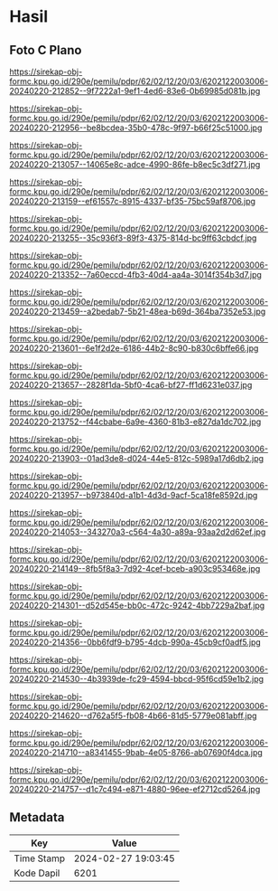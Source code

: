 # Hasil

## Foto C Plano

https://sirekap-obj-formc.kpu.go.id/290e/pemilu/pdpr/62/02/12/20/03/6202122003006-20240220-212852--9f7222a1-9ef1-4ed6-83e6-0b69985d081b.jpg

https://sirekap-obj-formc.kpu.go.id/290e/pemilu/pdpr/62/02/12/20/03/6202122003006-20240220-212956--be8bcdea-35b0-478c-9f97-b66f25c51000.jpg

https://sirekap-obj-formc.kpu.go.id/290e/pemilu/pdpr/62/02/12/20/03/6202122003006-20240220-213057--14065e8c-adce-4990-86fe-b8ec5c3df271.jpg

https://sirekap-obj-formc.kpu.go.id/290e/pemilu/pdpr/62/02/12/20/03/6202122003006-20240220-213159--ef61557c-8915-4337-bf35-75bc59af8706.jpg

https://sirekap-obj-formc.kpu.go.id/290e/pemilu/pdpr/62/02/12/20/03/6202122003006-20240220-213255--35c936f3-89f3-4375-814d-bc9ff63cbdcf.jpg

https://sirekap-obj-formc.kpu.go.id/290e/pemilu/pdpr/62/02/12/20/03/6202122003006-20240220-213352--7a60eccd-4fb3-40d4-aa4a-3014f354b3d7.jpg

https://sirekap-obj-formc.kpu.go.id/290e/pemilu/pdpr/62/02/12/20/03/6202122003006-20240220-213459--a2bedab7-5b21-48ea-b69d-364ba7352e53.jpg

https://sirekap-obj-formc.kpu.go.id/290e/pemilu/pdpr/62/02/12/20/03/6202122003006-20240220-213601--6e1f2d2e-6186-44b2-8c90-b830c6bffe66.jpg

https://sirekap-obj-formc.kpu.go.id/290e/pemilu/pdpr/62/02/12/20/03/6202122003006-20240220-213657--2828f1da-5bf0-4ca6-bf27-ff1d6231e037.jpg

https://sirekap-obj-formc.kpu.go.id/290e/pemilu/pdpr/62/02/12/20/03/6202122003006-20240220-213752--f44cbabe-6a9e-4360-81b3-e827da1dc702.jpg

https://sirekap-obj-formc.kpu.go.id/290e/pemilu/pdpr/62/02/12/20/03/6202122003006-20240220-213903--01ad3de8-d024-44e5-812c-5989a17d6db2.jpg

https://sirekap-obj-formc.kpu.go.id/290e/pemilu/pdpr/62/02/12/20/03/6202122003006-20240220-213957--b973840d-a1b1-4d3d-9acf-5ca18fe8592d.jpg

https://sirekap-obj-formc.kpu.go.id/290e/pemilu/pdpr/62/02/12/20/03/6202122003006-20240220-214053--343270a3-c564-4a30-a89a-93aa2d2d62ef.jpg

https://sirekap-obj-formc.kpu.go.id/290e/pemilu/pdpr/62/02/12/20/03/6202122003006-20240220-214149--8fb5f8a3-7d92-4cef-bceb-a903c953468e.jpg

https://sirekap-obj-formc.kpu.go.id/290e/pemilu/pdpr/62/02/12/20/03/6202122003006-20240220-214301--d52d545e-bb0c-472c-9242-4bb7229a2baf.jpg

https://sirekap-obj-formc.kpu.go.id/290e/pemilu/pdpr/62/02/12/20/03/6202122003006-20240220-214356--0bb6fdf9-b795-4dcb-990a-45cb9cf0adf5.jpg

https://sirekap-obj-formc.kpu.go.id/290e/pemilu/pdpr/62/02/12/20/03/6202122003006-20240220-214530--4b3939de-fc29-4594-bbcd-95f6cd59e1b2.jpg

https://sirekap-obj-formc.kpu.go.id/290e/pemilu/pdpr/62/02/12/20/03/6202122003006-20240220-214620--d762a5f5-fb08-4b66-81d5-5779e081abff.jpg

https://sirekap-obj-formc.kpu.go.id/290e/pemilu/pdpr/62/02/12/20/03/6202122003006-20240220-214710--a8341455-9bab-4e05-8766-ab07690f4dca.jpg

https://sirekap-obj-formc.kpu.go.id/290e/pemilu/pdpr/62/02/12/20/03/6202122003006-20240220-214757--d1c7c494-e871-4880-96ee-ef2712cd5264.jpg


## Metadata

| Key        | Value               |
| ---------- | ------------------- |
| Time Stamp | 2024-02-27 19:03:45 |
| Kode Dapil | 6201                |




